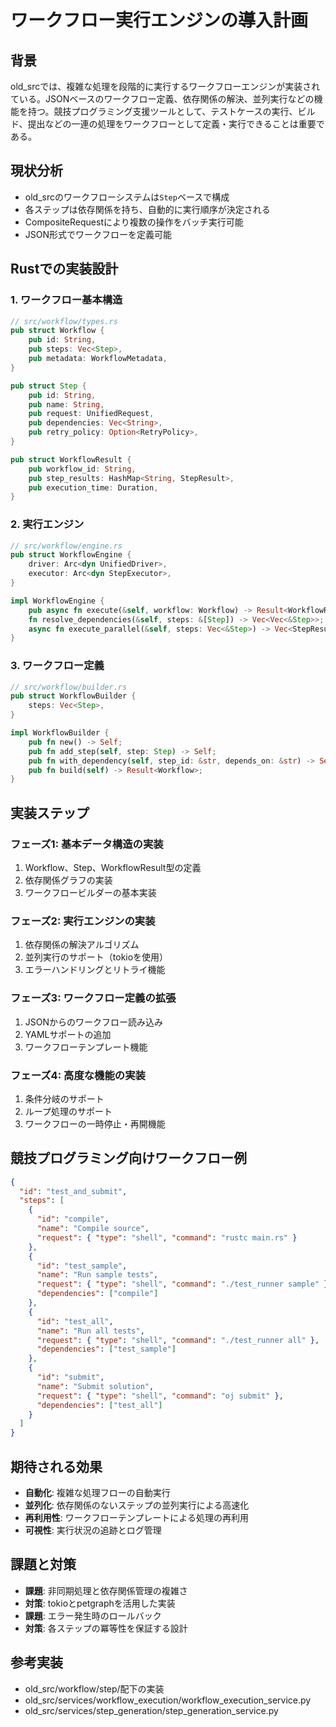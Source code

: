 # ワークフロー実行エンジンの導入計画

## 背景
old_srcでは、複雑な処理を段階的に実行するワークフローエンジンが実装されている。JSONベースのワークフロー定義、依存関係の解決、並列実行などの機能を持つ。競技プログラミング支援ツールとして、テストケースの実行、ビルド、提出などの一連の処理をワークフローとして定義・実行できることは重要である。

## 現状分析
- old_srcのワークフローシステムは`Step`ベースで構成
- 各ステップは依存関係を持ち、自動的に実行順序が決定される
- CompositeRequestにより複数の操作をバッチ実行可能
- JSON形式でワークフローを定義可能

## Rustでの実装設計

### 1. ワークフロー基本構造
```rust
// src/workflow/types.rs
pub struct Workflow {
    pub id: String,
    pub steps: Vec<Step>,
    pub metadata: WorkflowMetadata,
}

pub struct Step {
    pub id: String,
    pub name: String,
    pub request: UnifiedRequest,
    pub dependencies: Vec<String>,
    pub retry_policy: Option<RetryPolicy>,
}

pub struct WorkflowResult {
    pub workflow_id: String,
    pub step_results: HashMap<String, StepResult>,
    pub execution_time: Duration,
}
```

### 2. 実行エンジン
```rust
// src/workflow/engine.rs
pub struct WorkflowEngine {
    driver: Arc<dyn UnifiedDriver>,
    executor: Arc<dyn StepExecutor>,
}

impl WorkflowEngine {
    pub async fn execute(&self, workflow: Workflow) -> Result<WorkflowResult>;
    fn resolve_dependencies(&self, steps: &[Step]) -> Vec<Vec<&Step>>;
    async fn execute_parallel(&self, steps: Vec<&Step>) -> Vec<StepResult>;
}
```

### 3. ワークフロー定義
```rust
// src/workflow/builder.rs
pub struct WorkflowBuilder {
    steps: Vec<Step>,
}

impl WorkflowBuilder {
    pub fn new() -> Self;
    pub fn add_step(self, step: Step) -> Self;
    pub fn with_dependency(self, step_id: &str, depends_on: &str) -> Self;
    pub fn build(self) -> Result<Workflow>;
}
```

## 実装ステップ

### フェーズ1: 基本データ構造の実装
1. Workflow、Step、WorkflowResult型の定義
2. 依存関係グラフの実装
3. ワークフロービルダーの基本実装

### フェーズ2: 実行エンジンの実装
1. 依存関係の解決アルゴリズム
2. 並列実行のサポート（tokioを使用）
3. エラーハンドリングとリトライ機能

### フェーズ3: ワークフロー定義の拡張
1. JSONからのワークフロー読み込み
2. YAMLサポートの追加
3. ワークフローテンプレート機能

### フェーズ4: 高度な機能の実装
1. 条件分岐のサポート
2. ループ処理のサポート
3. ワークフローの一時停止・再開機能

## 競技プログラミング向けワークフロー例
```json
{
  "id": "test_and_submit",
  "steps": [
    {
      "id": "compile",
      "name": "Compile source",
      "request": { "type": "shell", "command": "rustc main.rs" }
    },
    {
      "id": "test_sample",
      "name": "Run sample tests",
      "request": { "type": "shell", "command": "./test_runner sample" },
      "dependencies": ["compile"]
    },
    {
      "id": "test_all",
      "name": "Run all tests",
      "request": { "type": "shell", "command": "./test_runner all" },
      "dependencies": ["test_sample"]
    },
    {
      "id": "submit",
      "name": "Submit solution",
      "request": { "type": "shell", "command": "oj submit" },
      "dependencies": ["test_all"]
    }
  ]
}
```

## 期待される効果
- **自動化**: 複雑な処理フローの自動実行
- **並列化**: 依存関係のないステップの並列実行による高速化
- **再利用性**: ワークフローテンプレートによる処理の再利用
- **可視性**: 実行状況の追跡とログ管理

## 課題と対策
- **課題**: 非同期処理と依存関係管理の複雑さ
- **対策**: tokioとpetgraphを活用した実装
- **課題**: エラー発生時のロールバック
- **対策**: 各ステップの冪等性を保証する設計

## 参考実装
- old_src/workflow/step/配下の実装
- old_src/services/workflow_execution/workflow_execution_service.py
- old_src/services/step_generation/step_generation_service.py